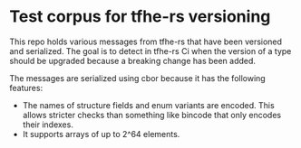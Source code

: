 # Test corpus for tfhe-rs versioning
This repo holds various messages from tfhe-rs that have been versioned and serialized.
The goal is to detect in tfhe-rs Ci when the version of a type should be upgraded because a breaking change has been added.

The messages are serialized using cbor because it has the following features:
- The names of structure fields and enum variants are encoded. This allows stricter checks than something like bincode that only encodes their indexes.
- It supports arrays of up to 2^64 elements.
